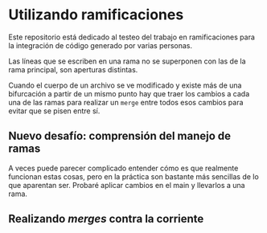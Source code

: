 # Utilizando ramificaciones

Este repositorio está dedicado al testeo del trabajo en ramificaciones para la integración de código generado por varias personas.

Las líneas que se escriben en una rama no se superponen con las de la rama principal, son aperturas distintas.

Cuando el cuerpo de un archivo se ve modificado y existe más de una bifurcación a partir de un mismo punto hay que traer los cambios a cada una de las ramas para realizar un `merge` entre todos esos cambios para evitar que se pisen entre sí.

## Nuevo desafío: comprensión del manejo de ramas

A veces puede parecer complicado entender cómo es que realmente funcionan estas cosas, pero en la práctica son bastante más sencillas de lo que aparentan ser. Probaré aplicar cambios en el main y llevarlos a una rama.

## Realizando *merges* contra la corriente
